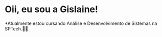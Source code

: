 # Oii, eu sou a Gislaine!
*Atualmente estou cursando Análise e Desenvolvimento de Sistemas na SPTech.👩‍💻

